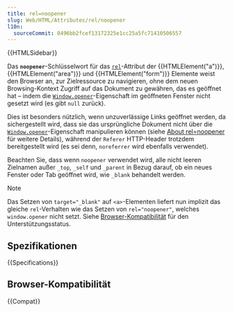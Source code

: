 ```yaml
---
title: rel=noopener
slug: Web/HTML/Attributes/rel/noopener
l10n:
  sourceCommit: 0496bb2fcef13172325e1cc25a5fc71410506557
---
```


{{HTMLSidebar}}

Das **`noopener`**-Schlüsselwort für das [`rel`](/de/docs/Web/HTML/Attributes/rel)-Attribut der {{HTMLElement("a")}}, {{HTMLElement("area")}} und {{HTMLElement("form")}} Elemente weist den Browser an, zur Zielressource zu navigieren, ohne dem neuen Browsing-Kontext Zugriff auf das Dokument zu gewähren, das es geöffnet hat – indem die [`Window.opener`](/de/docs/Web/API/Window/opener)-Eigenschaft im geöffneten Fenster nicht gesetzt wird (es gibt `null` zurück).

Dies ist besonders nützlich, wenn unzuverlässige Links geöffnet werden, da sichergestellt wird, dass sie das ursprüngliche Dokument nicht über die [`Window.opener`](/de/docs/Web/API/Window/opener)-Eigenschaft manipulieren können (siehe [About rel=noopener](https://mathiasbynens.github.io/rel-noopener/) für weitere Details), während der `Referer` HTTP-Header trotzdem bereitgestellt wird (es sei denn, `noreferrer` wird ebenfalls verwendet).

Beachten Sie, dass wenn `noopener` verwendet wird, alle nicht leeren Zielnamen außer `_top`, `_self` und `_parent` in Bezug darauf, ob ein neues Fenster oder Tab geöffnet wird, wie `_blank` behandelt werden.

> [!NOTE]
> Das Setzen von `target="_blank"` auf `<a>`-Elementen liefert nun implizit das gleiche `rel`-Verhalten wie das Setzen von `rel="noopener"`, welches `window.opener` nicht setzt. Siehe [Browser-Kompatibilität](/de/docs/Web/HTML/Element/a#browser_compatibility) für den Unterstützungsstatus.

## Spezifikationen

{{Specifications}}

## Browser-Kompatibilität

{{Compat}}
